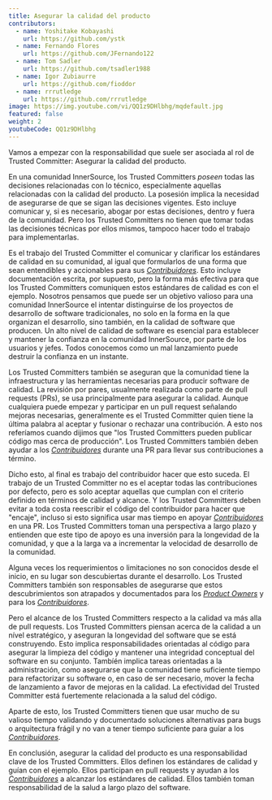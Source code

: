```yaml
---
title: Asegurar la calidad del producto
contributors:
  - name: Yoshitake Kobayashi
    url: https://github.com/ystk
  - name: Fernando Flores
    url: https://github.com/JFernando122
  - name: Tom Sadler
    url: https://github.com/tsadler1988
  - name: Igor Zubiaurre
    url: https://github.com/fioddor
  - name: rrrutledge
    url: https://github.com/rrrutledge
image: https://img.youtube.com/vi/QQ1z9DHlbhg/mqdefault.jpg
featured: false
weight: 2
youtubeCode: QQ1z9DHlbhg
---
```

<div class="paragraph">
<p>Vamos a empezar con la responsabilidad que suele ser asociada al rol de Trusted Committer:
Asegurar la calidad del producto.</p>
</div>
<div class="paragraph">
<p>En una comunidad InnerSource, los Trusted Committers <em>poseen</em> todas las decisiones relacionadas con lo técnico,
especialmente aquellas relacionadas con la calidad del producto.
La posesión implica la necesidad de asegurarse de que se sigan las decisiones vigentes.
Esto incluye comunicar y, si es necesario, abogar por estas decisiones,
dentro y fuera de la comunidad.
Pero los Trusted Committers no tienen que tomar todas las decisiones técnicas por ellos mismos,
tampoco hacer todo el trabajo para implementarlas.</p>
</div>
<div class="paragraph">
<p>Es el trabajo del Trusted Committer el comunicar y clarificar los estándares de calidad en su comunidad,
al igual que formularlos de una forma que sean entendibles y accionables para sus <a href="https://innersourcecommons.org/learn/learning-path/contributor"><em>Contribuidores</em></a>.
Esto incluye documentación escrita, por supuesto,
pero la forma más efectiva para que los Trusted Committers comuniquen estos estándares de calidad es con el ejemplo.
Nosotros pensamos que puede ser un objetivo valioso para una comunidad InnerSource
el intentar distinguirse de los proyectos de desarrollo de software tradicionales,
no solo en la forma en la que organizan el desarrollo,
sino también, en la calidad de software que producen.
Un alto nível de calidad de software es esencial para establecer y mantener la confianza en la comunidad InnerSource,
por parte de los usuarios y jefes.
Todos conocemos como un mal lanzamiento puede destruir la confianza en un instante.</p>
</div>
<div class="paragraph">
<p>Los Trusted Committers también se aseguran que la comunidad tiene la infraestructura
y las herramientas necesarias para producir software de calidad.
La revisión por pares,
usualmente realizada como parte de pull requests (PRs),
se usa principalmente para asegurar la calidad.
Aunque cualquiera puede empezar y participar en un pull request señalando mejoras necesarias,
generalmente es el Trusted Committer quien tiene la última palabra al aceptar y fusionar o rechazar una contribución.
A esto nos referíamos cuando dijimos que "los Trusted Committers pueden publicar código mas cerca de producción".
Los Trusted Committers también deben ayudar a los <a href="https://innersourcecommons.org/learn/learning-path/contributor"><em>Contribuidores</em></a> durante una PR para llevar sus contribuciones a término.</p>
</div>
<div class="paragraph">
<p>Dicho esto, al final es trabajo del contribuidor hacer que esto suceda.
El trabajo de un Trusted Committer no es el aceptar todas las contribuciones por defecto,
pero es solo aceptar aquellas que cumplan con el criterio definido en términos de calidad y alcance.
Y los Trusted Committers deben evitar a toda costa reescribir el código del contribuidor para hacer que "encaje",
incluso si esto significa usar mas tiempo en apoyar <a href="https://innersourcecommons.org/learn/learning-path/contributor"><em>Contribuidores</em></a> en una PR.
Los Trusted Committers toman una perspectiva a largo plazo y entienden que este tipo de apoyo es una inversión para la longevidad de la comunidad,
y que a la larga va a incrementar la velocidad de desarrollo de la comunidad.</p>
</div>
<div class="paragraph">
<p>Alguna veces los requerimientos o limitaciones no son conocidos desde el inicio,
en su lugar son descubiertas durante el desarrollo.
Los Trusted Committers también son responsables de asegurarse que estos descubrimientos son atrapados y documentados para los <a href="https://innersourcecommons.org/learn/learning-path/product-owner"><em>Product Owners</em></a> y para los <a href="https://innersourcecommons.org/learn/learning-path/contributor"><em>Contribuidores</em></a>.</p>
</div>
<div class="paragraph">
<p>Pero el alcance de los Trusted Committers respecto a la calidad va más alla de pull requests.
Los Trusted Committers piensan acerca de la calidad a un nível estratégico,
y aseguran la longevidad del software que se está construyendo.
Esto implica responsabilidades orientadas al código
para asegurar la limpieza del código
y mantener una integridad conceptual del software en su conjunto.
Tambíén implica tareas orientadas a la administración,
como asegurarse que la comunidad tiene suficiente tiempo para refactorizar su software
o, en caso de ser necesario,
mover la fecha de lanzamiento a favor de mejoras en la calidad.
La efectividad del Trusted Committer está fuertemente relacionada a la salud del código.</p>
</div>
<div class="paragraph">
<p>Aparte de esto, los Trusted Committers tienen que usar mucho de su valioso tiempo validando y documentado
soluciones alternativas para bugs o arquitectura frágil
y no van a tener tiempo suficiente para guíar a los <a href="https://innersourcecommons.org/learn/learning-path/contributor"><em>Contribuidores</em></a>.</p>
</div>
<div class="paragraph">
<p>En conclusión, asegurar la calidad del producto es una responsabilidad clave de los Trusted Committers.
Ellos definen los estándares de calidad y guían con el ejemplo.
Ellos participan en pull requests y ayudan a los <a href="https://innersourcecommons.org/learn/learning-path/contributor"><em>Contribuidores</em></a> a alcanzar los estándares de calidad.
Ellos también toman responsabilidad de la salud a largo plazo del software.</p>
</div>
<!--- This file autogenerated from https://github.com/InnerSourceCommons/InnerSourceLearningPath/blob/master/scripts -->
